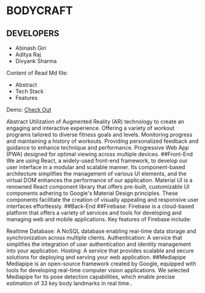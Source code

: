 
# BODYCRAFT

## DEVELOPERS

- Abinash Giri
- Aditya Raj
- Divyank Sharma

Content of Read Md file:

- Abstract
- Tech Stack
- Features

Demo: 
<a href="https://body-craft.vercel.app/"> Check Out<a/>

Abstract
Utilization of Augmented Reality (AR) technology to create an engaging and interactive experience.
Offering a variety of workout programs tailored to diverse fitness goals and levels.
Monitoring progress and maintaining a history of workouts.
Providing personalized feedback and guidance to enhance technique and performance.
Progressive Web App (PWA) designed for optimal viewing across multiple devices.
##Front-End
We are using React, a widely-used front-end framework, to develop our user interface in a modular and scalable manner. Its component-based architecture simplifies the management of various UI elements, and the virtual DOM enhances the performance of our application.
Material UI is a renowned React component library that offers pre-built, customizable UI components adhering to Google's Material Design principles. These components facilitate the creation of visually appealing and responsive user interfaces effortlessly.
##Back-End
##Firebase:
Firebase is a cloud-based platform that offers a variety of services and tools for developing and managing web and mobile applications. Key features of Firebase include:

Realtime Database: A NoSQL database enabling real-time data storage and synchronization across multiple clients.
Authentication: A service that simplifies the integration of user authentication and identity management into your application.
Hosting: A service that provides scalable and secure solutions for deploying and serving your web application.
##Mediapipe
Mediapipe is an open-source framework created by Google, equipped with tools for developing real-time computer vision applications.
We selected Mediapipe for its pose detection capabilities, which enable precise estimation of 33 key body landmarks in real time..






  




